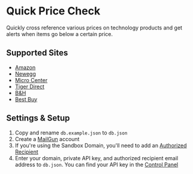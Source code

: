 # Quick Price Check

Quickly cross reference various prices on technology products and get alerts when items go below a certain price.

## Supported Sites

* [Amazon](https://www.amazon.com/)
* [Newegg](https://www.newegg.com/)
* [Micro Center](http://www.microcenter.com/)
* [Tiger Direct](http://www.tigerdirect.com/)
* [B&H](https://www.bhphotovideo.com/)
* [Best Buy](https://www.bestbuy.com/)

## Settings & Setup

1) Copy and rename `db.example.json` to `db.json`
2) Create a [MailGun](https://app.mailgun.com/sessions/new) account
3) If you're using the Sandbox Domain, you'll need to add an [Authorized Recipient](https://help.mailgun.com/hc/en-us/articles/217531258)
4) Enter your domain, private API key, and authorized recipient email address to `db.json`. You can find your API key in the [Control Panel](https://app.mailgun.com/app/dashboard)